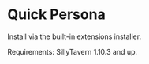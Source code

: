 # Quick Persona

Install via the built-in extensions installer. 

Requirements: SillyTavern 1.10.3 and up.
